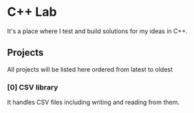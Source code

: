 # C++ Lab
It's a place where I test and build solutions for my ideas in C++. 

## Projects
All projects will be listed here ordered from latest to oldest

### [0] CSV library
It handles CSV files including writing and reading from them.
